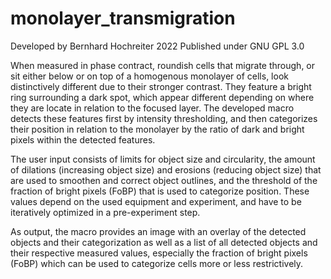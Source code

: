 # monolayer_transmigration

Developed by Bernhard Hochreiter 2022
Published under GNU GPL 3.0

When measured in phase contract, roundish cells that migrate through, or sit either below or on top of a homogenous monolayer of cells, look distinctively different due to their stronger contrast. They feature a bright ring surrounding a dark spot, which appear different depending on where they are locate in relation to the focused layer. The developed macro detects these features first by intensity thresholding, and then categorizes their position in relation to the monolayer by the ratio of dark and bright pixels within the detected features.

The user input consists of limits for object size and circularity, the amount of dilations (increasing object size) and erosions (reducing object size) that are used to smoothen and correct object outlines, and the threshold of the fraction of bright pixels (FoBP) that is used to categorize position. These values depend on the used equipment and experiment, and have to be iteratively optimized in a pre-experiment step.

As output, the macro provides an image with an overlay of the detected objects and their categorization as well as a list of all detected objects and their respective measured values, especially the fraction of bright pixels (FoBP) which can be used to categorize cells more or less restrictively.
